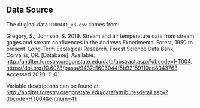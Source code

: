 ## Data Source

The original data `HT00441_v8.csv` comes from:

Gregory, S.; Johnson, S. 2019. Stream and air temperature data from stream gages and stream confluences in the Andrews Experimental Forest, 1950 to present. Long-Term Ecological Research. Forest Science Data Bank, Corvallis, OR. [Database]. Available: http://andlter.forestry.oregonstate.edu/data/abstract.aspx?dbcode=HT004. https://doi.org/10.6073/pasta/9437d1603044f5b92189110dd8343763. Accessed 2020-11-01.

Variable descriptions can be found at:
http://andlter.forestry.oregonstate.edu/data/attributesdetail.aspx?dbcode=HT004&entnum=41

